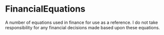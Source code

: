 # FinancialEquations
A number of equations used in finance for use as a reference. I do not take responsibility for any financial decisions made based upon these equations. 
